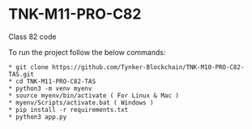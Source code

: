 # TNK-M11-PRO-C82

Class 82 code

To run the project follow the below commands:

```
* git clone https://github.com/Tynker-Blockchain/TNK-M10-PRO-C82-TAS.git
* cd TNK-M11-PRO-C82-TAS
* python3 -m venv myenv
* source myenv/bin/activate ( For Linux & Mac )
* myenv/Scripts/activate.bat ( Windows )
* pip install -r requirements.txt
* python3 app.py
```
